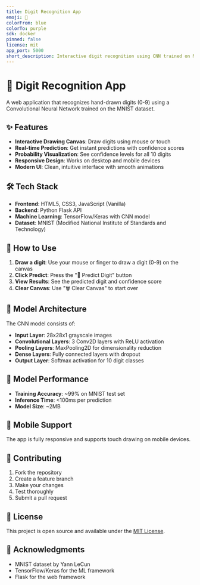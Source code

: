 ```yaml
---
title: Digit Recognition App
emoji: 🔢
colorFrom: blue
colorTo: purple
sdk: docker
pinned: false
license: mit
app_port: 5000
short_description: Interactive digit recognition using CNN trained on MNIST dataset
---
```


# 🎯 Digit Recognition App

A web application that recognizes hand-drawn digits (0-9) using a Convolutional Neural Network trained on the MNIST dataset.

## ✨ Features

- **Interactive Drawing Canvas**: Draw digits using mouse or touch
- **Real-time Prediction**: Get instant predictions with confidence scores
- **Probability Visualization**: See confidence levels for all 10 digits
- **Responsive Design**: Works on desktop and mobile devices
- **Modern UI**: Clean, intuitive interface with smooth animations

## 🛠️ Tech Stack

- **Frontend**: HTML5, CSS3, JavaScript (Vanilla)
- **Backend**: Python Flask API
- **Machine Learning**: TensorFlow/Keras with CNN model
- **Dataset**: MNIST (Modified National Institute of Standards and Technology)

## 🚀 How to Use

1. **Draw a digit**: Use your mouse or finger to draw a digit (0-9) on the canvas
2. **Click Predict**: Press the "🔮 Predict Digit" button
3. **View Results**: See the predicted digit and confidence score
4. **Clear Canvas**: Use "🗑️ Clear Canvas" to start over

## 🧠 Model Architecture

The CNN model consists of:
- **Input Layer**: 28x28x1 grayscale images
- **Convolutional Layers**: 3 Conv2D layers with ReLU activation
- **Pooling Layers**: MaxPooling2D for dimensionality reduction
- **Dense Layers**: Fully connected layers with dropout
- **Output Layer**: Softmax activation for 10 digit classes

## 🔮 Model Performance

- **Training Accuracy**: ~99% on MNIST test set
- **Inference Time**: <100ms per prediction
- **Model Size**: ~2MB

## 📱 Mobile Support

The app is fully responsive and supports touch drawing on mobile devices.

## 🤝 Contributing

1. Fork the repository
2. Create a feature branch
3. Make your changes
4. Test thoroughly
5. Submit a pull request

## 📄 License

This project is open source and available under the [MIT License](LICENSE).

## 🙏 Acknowledgments

- MNIST dataset by Yann LeCun
- TensorFlow/Keras for the ML framework
- Flask for the web framework